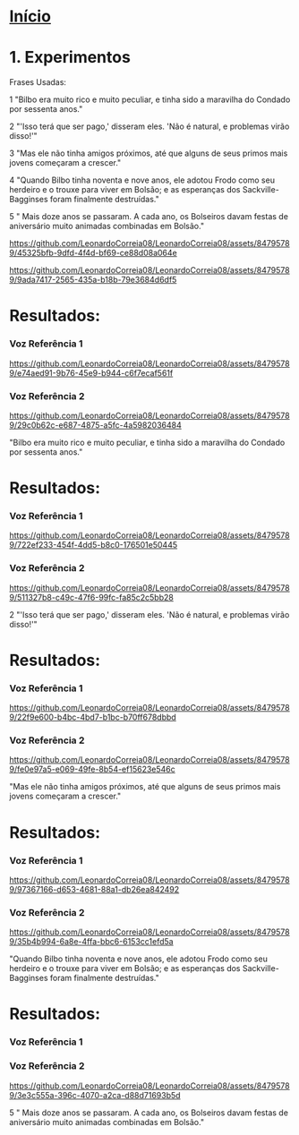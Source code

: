 

# [Início](https://github.com/CPqD/resid2023-fala-4/tree/main)




# 1. Experimentos

Frases Usadas:

1 "Bilbo era muito rico e muito peculiar, e tinha sido a maravilha do Condado por sessenta anos."

2 "'Isso terá que ser pago,' disseram eles. 'Não é natural, e problemas virão disso!'"

3 "Mas ele não tinha amigos próximos, até que alguns de seus primos mais jovens começaram a crescer."

4 "Quando Bilbo tinha noventa e nove anos, ele adotou Frodo como seu herdeiro e o trouxe para viver em Bolsão; e as esperanças dos Sackville-Bagginses foram finalmente destruídas."

5 " Mais doze anos se passaram. A cada ano, os Bolseiros davam festas de aniversário muito animadas combinadas em Bolsão."





https://github.com/LeonardoCorreia08/LeonardoCorreia08/assets/84795789/45325bfb-9dfd-4f4d-bf69-ce88d08a064e


https://github.com/LeonardoCorreia08/LeonardoCorreia08/assets/84795789/9ada7417-2565-435a-b18b-79e3684d6df5






# Resultados:

### Voz Referência 1 




https://github.com/LeonardoCorreia08/LeonardoCorreia08/assets/84795789/e74aed91-9b76-45e9-b944-c6f7ecaf561f




### Voz Referência 2




https://github.com/LeonardoCorreia08/LeonardoCorreia08/assets/84795789/29c0b62c-e687-4875-a5fc-4a5982036484



"Bilbo era muito rico e muito peculiar, e tinha sido a maravilha do Condado por sessenta anos."


# Resultados:

### Voz Referência 1 



https://github.com/LeonardoCorreia08/LeonardoCorreia08/assets/84795789/722ef233-454f-4dd5-b8c0-176501e50445



### Voz Referência 2 



https://github.com/LeonardoCorreia08/LeonardoCorreia08/assets/84795789/511327b8-c49c-47f6-99fc-fa85c2c5bb28


2 "'Isso terá que ser pago,' disseram eles. 'Não é natural, e problemas virão disso!'"


# Resultados:

### Voz Referência 1 



https://github.com/LeonardoCorreia08/LeonardoCorreia08/assets/84795789/22f9e600-b4bc-4bd7-b1bc-b70ff678dbbd



### Voz Referência 2 



https://github.com/LeonardoCorreia08/LeonardoCorreia08/assets/84795789/fe0e97a5-e069-49fe-8b54-ef15623e546c


"Mas ele não tinha amigos próximos, até que alguns de seus primos mais jovens começaram a crescer."


# Resultados:

### Voz Referência 1 



https://github.com/LeonardoCorreia08/LeonardoCorreia08/assets/84795789/97367166-d653-4681-88a1-db26ea842492



### Voz Referência 2 



https://github.com/LeonardoCorreia08/LeonardoCorreia08/assets/84795789/35b4b994-6a8e-4ffa-bbc6-6153cc1efd5a


"Quando Bilbo tinha noventa e nove anos, ele adotou Frodo como seu herdeiro e o trouxe para viver em Bolsão; e as esperanças dos Sackville-Bagginses foram finalmente destruídas."


# Resultados:
### Voz Referência 1 



### Voz Referência 2 


https://github.com/LeonardoCorreia08/LeonardoCorreia08/assets/84795789/3e3c555a-396c-4070-a2ca-d88d71693b5d


5 " Mais doze anos se passaram. A cada ano, os Bolseiros davam festas de aniversário muito animadas combinadas em Bolsão."
